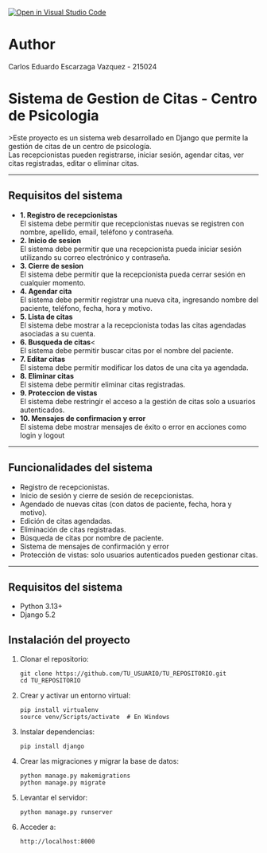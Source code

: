[![Open in Visual Studio Code](https://classroom.github.com/assets/open-in-vscode-2e0aaae1b6195c2367325f4f02e2d04e9abb55f0b24a779b69b11b9e10269abc.svg)](https://classroom.github.com/online_ide?assignment_repo_id=18155601&assignment_repo_type=AssignmentRepo)
<h1>Author</h1>
<p1>Carlos Eduardo Escarzaga Vazquez - 215024</p1>

<head>
  <title>Sistema de Gestion de Citas</title>
</head>

<div>
  <h1>Sistema de Gestion de Citas - Centro de Psicologia</h1>
  <p>>Este proyecto es un sistema web desarrollado en Django que permite la gestión de citas de un centro de psicología.<br>
    Las recepcionistas pueden registrarse, iniciar sesión, agendar citas, ver citas registradas, editar o eliminar citas.</p>
  
  <hr>

  <h2>Requisitos del sistema</h2>
  <ul>
    <li><strong>1. Registro de recepcionistas</strong><br>El sistema debe permitir que recepcionistas nuevas se registren con nombre, apellido, email, teléfono y contraseña.</li>
    <li><strong>2. Inicio de sesion</strong><br>El sistema debe permitir que una recepcionista pueda iniciar sesión utilizando su correo electrónico y contraseña.</li>
    <li><strong>3. Cierre de sesion</strong><br>El sistema debe permitir que la recepcionista pueda cerrar sesión en cualquier momento.</li>
    <li><strong>4. Agendar cita</strong><br>El sistema debe permitir registrar una nueva cita, ingresando nombre del paciente, teléfono, fecha, hora y motivo.</li>
    <li><strong>5. Lista de citas</strong><br>El sistema debe mostrar a la recepcionista todas las citas agendadas asociadas a su cuenta.</li>
    <li><strong>6. Busqueda de citas</strong><<br>El sistema debe permitir buscar citas por el nombre del paciente.</li>
    <li><strong>7. Editar citas</strong><br>El sistema debe permitir modificar los datos de una cita ya agendada.</li>
    <li><strong>8. Eliminar citas</strong><br>El sistema debe permitir eliminar citas registradas.</li>
    <li><strong>9. Proteccion de vistas</strong><br>El sistema debe restringir el acceso a la gestión de citas solo a usuarios autenticados.</li>
    <li><strong>10. Mensajes de confirmacion y error</strong><br>El sistema debe mostrar mensajes de éxito o error en acciones como login y logout</li>
  </ul>

  <hr>

  <h2>Funcionalidades del sistema</h2>

  <ul>
    <li>Registro de recepcionistas.</li>
    <li>Inicio de sesión y cierre de sesión de recepcionistas.</li>
    <li>Agendado de nuevas citas (con datos de paciente, fecha, hora y motivo).</li>
    <li>Edición de citas agendadas.</li>
    <li>Eliminación de citas registradas.</li>
    <li>Búsqueda de citas por nombre de paciente.</li>
    <li>Sistema de mensajes de confirmación y error</li>
    <li>Protección de vistas: solo usuarios autenticados pueden gestionar citas.</li>
  </ul>

  <hr>

  <h2>Requisitos del sistema</h2>
  <ul>
    <li>Python 3.13+</li>
    <li>Django 5.2</li>
  </ul>

  <h2>Instalación del proyecto</h2>
    <ol>
        <li>Clonar el repositorio:
            <pre><code>git clone https://github.com/TU_USUARIO/TU_REPOSITORIO.git
cd TU_REPOSITORIO</code></pre>
        </li>
        <li>Crear y activar un entorno virtual:
            <pre><code>pip install virtualenv
source venv/Scripts/activate  # En Windows</code></pre>
        </li>
        <li>Instalar dependencias:
            <pre><code>pip install django</code></pre>
        </li>
        <li>Crear las migraciones y migrar la base de datos:
            <pre><code>python manage.py makemigrations
python manage.py migrate</code></pre>
        </li>
        <li>Levantar el servidor:
            <pre><code>python manage.py runserver</code></pre>
        </li>
        <li>Acceder a:
            <pre><code>http://localhost:8000</code></pre>
        </li>
    </ol>
</div>
